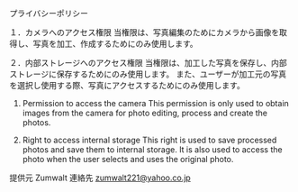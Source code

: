 プライバシーポリシー

１．カメラへのアクセス権限
当権限は、写真編集のためにカメラから画像を取得し、写真を加工、作成するためにのみ使用します。

２．内部ストレージへのアクセス権限
当権限は、加工した写真を保存し、内部ストレージに保存するためにのみ使用します。
また、ユーザーが加工元の写真を選択し使用する際、写真にアクセスするためにのみ使用します。

1. Permission to access the camera
This permission is only used to obtain images from the camera for photo editing, process and create the photos.

2. Right to access internal storage
This right is used to save processed photos and save them to internal storage.
It is also used to access the photo when the user selects and uses the original photo.

提供元 Zumwalt
連絡先 zumwalt221@yahoo.co.jp
